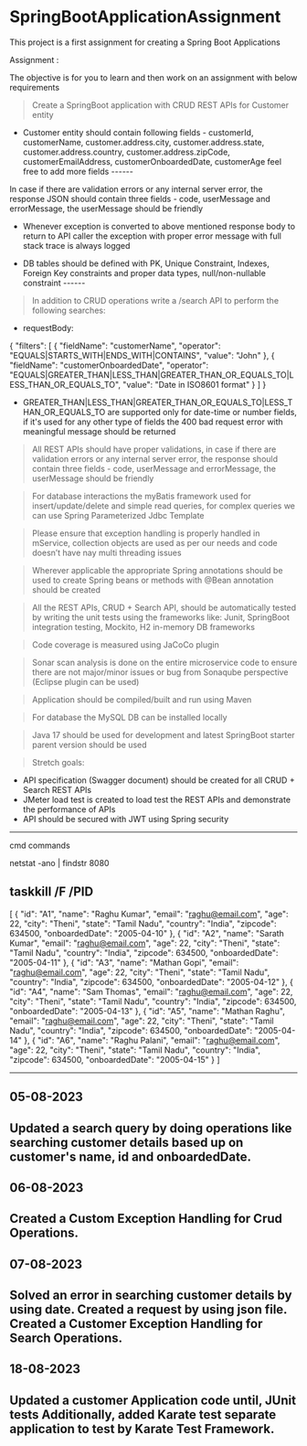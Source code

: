 # SpringBootApplicationAssignment
This project is a first assignment for creating a Spring Boot Applications

Assignment : 

The objective is for you to learn and then work on an assignment with below requirements
> Create a SpringBoot application with CRUD REST APIs for Customer entity
 - Customer entity should contain following fields - customerId, customerName, customer.address.city, customer.address.state, customer.address.country, customer.address.zipCode, customerEmailAddress, customerOnboardedDate, customerAge feel free to add more fields 
---<done>---




In case if there are validation errors or any internal server error, the response JSON should contain three fields - code, userMessage and errorMessage, the userMessage should be friendly




 - Whenever exception is converted to above mentioned response body to return to API caller the exception with proper error message with full stack trace is always logged



 - DB tables should be defined with PK, Unique Constraint, Indexes, Foreign Key constraints and proper data types, null/non-nullable constraint
---<done>---




> In addition to CRUD operations write a /search API to perform the following searches:

 - requestBody:


{
"filters": [
{
"fieldName": "customerName",
"operator": "EQUALS|STARTS_WITH|ENDS_WITH|CONTAINS",
"value": "John"
},
{
"fieldName": "customerOnboardedDate",
"operator": "EQUALS|GREATER_THAN|LESS_THAN|GREATER_THAN_OR_EQUALS_TO|LESS_THAN_OR_EQUALS_TO",
"value": "Date in ISO8601 format"
}
]
}
 - GREATER_THAN|LESS_THAN|GREATER_THAN_OR_EQUALS_TO|LESS_THAN_OR_EQUALS_TO are supported only for date-time or number fields, if it's used for any other type of fields the 400 bad request error with meaningful message should be returned



> All REST APIs should have proper validations, in case if there are validation errors or any internal server error, the response should contain three fields - code, userMessage and errorMessage, the userMessage should be friendly


> For database interactions the myBatis framework used for insert/update/delete and simple read queries, for complex queries we can use Spring Parameterized Jdbc Template


> Please ensure that exception handling is properly handled in mService, collection objects are used as per our needs and code doesn’t have nay multi threading issues



> Wherever applicable the appropriate Spring annotations should be used to create Spring beans or methods with @Bean annotation should be created



> All the REST APIs, CRUD + Search API, should be automatically tested by writing the unit tests using the frameworks like: Junit, SpringBoot integration testing, Mockito, H2 in-memory DB frameworks


> Code coverage is measured using JaCoCo plugin

> Sonar scan analysis is done on the entire microservice code to ensure there are not major/minor issues or bug from Sonaqube perspective (Eclipse plugin can be used)

> Application should be compiled/built and run using Maven

> For database the MySQL DB can be installed locally

> Java 17 should be used for development and latest SpringBoot starter parent version should be used

> Stretch goals:
 - API specification (Swagger document) should be created for all CRUD + Search REST APIs
 - JMeter load test is created to load test the REST APIs and demonstrate the performance of APIs
 - API should be secured with JWT using Spring security



-----------------------------------------------------------------------
cmd commands

netstat -ano | findstr 8080

taskkill /F /PID <PID>
-----------------------------------------------------------------------
[
    {
        "id": "A1",
        "name": "Raghu Kumar",
        "email": "raghu@email.com",
        "age": 22,
        "city": "Theni",
        "state": "Tamil Nadu",
        "country": "India",
        "zipcode": 634500,
        "onboardedDate": "2005-04-10"
    },
    {
        "id": "A2",
        "name": "Sarath Kumar",
        "email": "raghu@email.com",
        "age": 22,
        "city": "Theni",
        "state": "Tamil Nadu",
        "country": "India",
        "zipcode": 634500,
        "onboardedDate": "2005-04-11"
    },
    {
        "id": "A3",
        "name": "Mathan Gopi",
        "email": "raghu@email.com",
        "age": 22,
        "city": "Theni",
        "state": "Tamil Nadu",
        "country": "India",
        "zipcode": 634500,
        "onboardedDate": "2005-04-12"
    },
    {
        "id": "A4",
        "name": "Sam Thomas",
        "email": "raghu@email.com",
        "age": 22,
        "city": "Theni",
        "state": "Tamil Nadu",
        "country": "India",
        "zipcode": 634500,
        "onboardedDate": "2005-04-13"
    },
    {
        "id": "A5",
        "name": "Mathan Raghu",
        "email": "raghu@email.com",
        "age": 22,
        "city": "Theni",
        "state": "Tamil Nadu",
        "country": "India",
        "zipcode": 634500,
        "onboardedDate": "2005-04-14"
    },
    {
        "id": "A6",
        "name": "Raghu Palani",
        "email": "raghu@email.com",
        "age": 22,
        "city": "Theni",
        "state": "Tamil Nadu",
        "country": "India",
        "zipcode": 634500,
        "onboardedDate": "2005-04-15"
    }
]



---------------------------------------------------------------
05-08-2023
----------
Updated a search query by doing operations like searching customer details based up on customer's name, id and onboardedDate.
----------------------------------------------------------------
06-08-2023
----------
Created a Custom Exception Handling for Crud Operations.
----------------------------------------------------------------
07-08-2023
----------
Solved an error in searching customer details by using date.
Created a request by using json file.
Created a Customer Exception Handling for Search Operations.
-----------------------------------------------------------------
18-08-2023
----------
Updated a customer Application code until, JUnit tests
Additionally, added Karate test separate application to test by Karate Test Framework.
------------------------------------------------------------------
